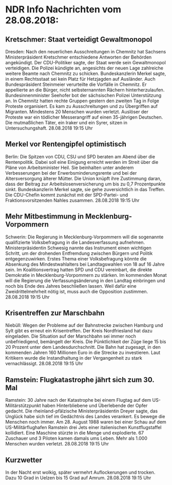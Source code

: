 # NDR Info Nachrichten vom 28.08.2018:


## Kretschmer: Staat verteidigt Gewaltmonopol
Dresden: Nach den neuerlichen Ausschreitungen in Chemnitz hat Sachsens Ministerpräsident Kretschmer entschiedene Antworten der Behörden angekündigt. Der CDU-Politiker sagte, der Staat werde sein Gewaltmonopol verteidigen. Die Polizei kündigte an, angesichts der neuen Lage zahlreiche weitere Beamte nach Chemnitz zu schicken. Bundeskanzlerin Merkel sagte, in einem Rechtsstaat sei kein Platz für Hetzjagden auf Ausländer. Auch Bundespräsident Steinmeier verurteilte die Vorfälle in Chemnitz. Er appellierte an die Bürger, nicht selbsternannten Rächern hinterherzulaufen. Bundesinnenminister Seehofer bot der sächsischen Polizei Unterstützung an. In Chemnitz hatten rechte Gruppen gestern den zweiten Tag in Folge Proteste organisiert. Es kam zu Ausschreitungen und zu Übergriffen auf Migranten. Mindestens 20 Menschen wurden verletzt. Auslöser der Proteste war ein tödlicher Messerangriff auf einen 35-jährigen Deutschen. Die mutmaßlichen Täter, ein Iraker und ein Syrer, sitzen in  Untersuchungshaft. 28.08.2018 19:15 Uhr 

## Merkel vor Rentengipfel optimistisch
Berlin: Die Spitzen von CDU, CSU und SPD beraten am Abend über die Rentenpolitik. Dabei soll eine Einigung erreicht werden im Streit über die Pläne von Arbeitsminister Heil. Sie beinhalten unter anderem Verbesserungen bei der Erwerbsminderungsrente und bei der Altersversorgung älterer Mütter. Die Union knüpft ihre Zustimmung daran, dass der Beitrag zur Arbeitslosenversicherung um bis zu 0,7 Prozentpunkte sinkt. Bundeskanzlerin Merkel sagte, sie gehe zuversichtlich in das Treffen. Die CDU-Chefin kommt zunächst mit der SPD-Partei- und Fraktionsvorsitzenden Nahles zusammen. 28.08.2018 19:15 Uhr 

## Mehr Mitbestimmung in Mecklenburg-Vorpommern
Schwerin: Die Regierung in Mecklenburg-Vorpommern will die sogenannte qualifizierte Volksbefragung in die Landesverfassung aufnehmen. Ministerpräsidentin Schwesig nannte das Instrument einen wichtigen Schritt, um der drohenden Entfremdung zwischen Bürgern und Politik entgegenzuwirken. Erstes Thema einer Volksbefragung könnte die Absenkung des Mindestwahlalters bei Landtagswahlen von 18 auf 16 Jahre sein. Im Koalitionsvertrag hatten SPD und CDU vereinbart, die direkte Demokratie in Mecklenburg-Vorpommern zu stärken. Im kommenden Monat will die Regierung die Verfassungsänderung in den Landtag einbringen und noch bis Ende des Jahres beschließen lassen. Weil dafür eine Zweidrittelmehrheit nötig ist, muss auch die Opposition zustimmen. 28.08.2018 19:15 Uhr 

## Krisentreffen zur Marschbahn
Niebüll:     Wegen der Probleme auf der Bahnstrecke zwischen Hamburg und Sylt gibt es erneut ein Krisentreffen. Der Kreis Nordfriesland hat dazu eingeladen. Die Situation auf der Marschbahn sei immer noch unbefriedigend, bemängelt der Kreis. Die Pünktlichkeit der Züge liege 15 bis 20 Prozent unter dem Landesdurchschnitt. Die Bahn hat zugesagt, in den kommenden Jahren 160 Millionen Euro in die Strecke zu investieren. Laut Kritikern wurde die Instandhaltung in der Vergangenheit zu stark vernachlässigt. 28.08.2018 19:15 Uhr 

## Ramstein: Flugkatastrophe jährt sich zum 30. Mal
Ramstein: 	30 Jahre nach der Katastrophe bei einem Flugtag auf dem US-Militärstützpunkt haben Hinterbliebene und Überlebende der Opfer gedacht. Die rheinland-pfälzische Ministerpräsidentin Dreyer sagte, das Unglück habe sich tief im Gedächtnis des Landes verankert. Es bewege die Menschen noch immer. Am 28. August 1988 waren bei einer Schau auf dem US-Militärflughafen Ramstein drei Jets einer italienischen Kunstflugstaffel kollidiert. Eine Maschine stürzte in die Menge und explodierte. 67 Zuschauer und 3 Piloten kamen damals ums Leben. Mehr als 1.000 Menschen wurden verletzt. 28.08.2018 19:15 Uhr 

## Kurzwetter
In der Nacht erst wolkig, später vermehrt Auflockerungen und trocken. Dazu 10 Grad in Uelzen bis 15 Grad auf Amrum. 28.08.2018 19:15 Uhr 

